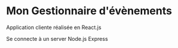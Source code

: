 # Mon Gestionnaire d'évènements

Application cliente réalisée en React.js

Se connecte à un server Node.js Express

